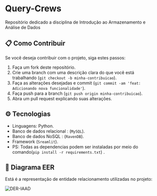 # Query-Crews
Repositório dedicado a disciplina de Introdução ao Armazenamento e Análise de Dados

## **📋 Como Contribuir**

Se você deseja contribuir com o projeto, siga estes passos:

1. Faça um fork deste repositório.
2. Crie uma branch com uma descrição clara do que você está trabalhando (`git checkout -b minha-contribuicao`).
3. Faça as alterações desejadas e commit (`git commit -am 'feat: Adicionando nova funcionalidade'`).
4. Faça push para a branch (`git push origin minha-contribuicao`).
5. Abra um pull request explicando suas alterações.

## **⚙️ Tecnologias**

- Linguagens: Python.
- Banco de dados relacional : (`MySQL`).
- Banco de dados NoSQL : (`RavenDB`).
- Framework (`Sreamlit`).
- PS: Todas as dependencias podem ser instaladas por meio do comando(`pip install -r requirements.txt`) .

## **📜 Diagrama EER**

Está é a representação de entidade relacionamento utilizadas no projeto:


![DER-IAAD](https://github.com/user-attachments/assets/4bfc52f6-4e02-4865-9f60-78a3d0a8104f)
